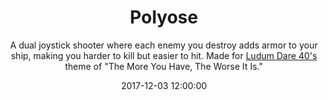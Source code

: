 ---
title: Polyose
subtitle: A dual joystick shooter where each enemy you destroy adds armor to your ship, making you harder to kill but easier to hit. Made for <a href="https://ldjam.com/events/ludum-dare/40/polyose">Ludum Dare 40's</a> theme of "The More You Have, The Worse It Is."
date: 2017-12-03 12:00:00
tags: [project, dev, design, games]
thumbnail_image: polyose-screenshot.png
secondary_button_text: itch.io
secondary_button_link: https://dylanilvento.itch.io/polyose
background_rgb: rgb(69,69,69
made_using: [unity, illustrator]
---